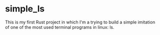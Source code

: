 # simple_ls

This is my first Rust project in which I'm a trying to build a simple imitation of one of the most used terminal programs in linux: ls.
